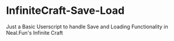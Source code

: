 # InfiniteCraft-Save-Load
Just a Basic Userscript to handle Save and Loading Functionality in Neal.Fun's Infinite Craft
